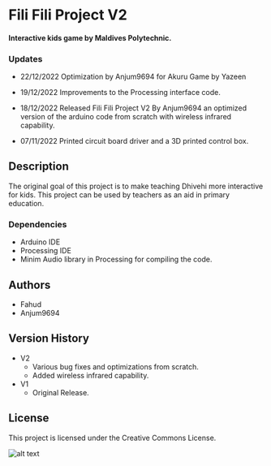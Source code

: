 # Fili Fili Project V2
#### Interactive kids game by Maldives Polytechnic.

### Updates

* 22/12/2022 Optimization by Anjum9694 for Akuru Game by Yazeen

* 19/12/2022 Improvements to the Processing interface code.  

* 18/12/2022 Released Fili Fili Project V2 By Anjum9694 an optimized version of the arduino code from scratch with wireless infrared capability.  

* 07/11/2022 Printed circuit board driver and a 3D printed control box.

## Description

The original goal of this project is to make teaching Dhivehi more interactive for kids. This project can be used by teachers as an aid in primary education.


### Dependencies

* Arduino IDE
* Processing IDE
* Minim Audio library in Processing for compiling the code.

## Authors

 * Fahud
 * Anjum9694

## Version History

* V2
    * Various bug fixes and optimizations from scratch.
    * Added wireless infrared capability.
* V1
    * Original Release.

## License

This project is licensed under the  Creative Commons License.  

![alt text](https://upload.wikimedia.org/wikipedia/en/a/aa/Maldives_Polytechnic_Logo.jpg)
